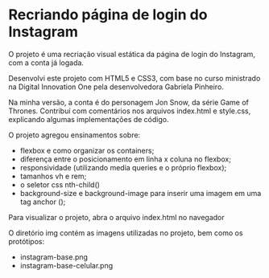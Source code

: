 # Recriando página de login do Instagram

O projeto é uma recriação visual estática da página de login do Instagram, com a conta já logada.

Desenvolvi este projeto com HTML5 e CSS3, com base no curso ministrado na Digital Innovation One pela desenvolvedora Gabriela Pinheiro.

Na minha versão, a conta é do personagem Jon Snow, da série Game of Thrones.
Contribuí com comentários nos arquivos index.html e style.css, explicando algumas implementações de código. 

O projeto agregou ensinamentos sobre:
  - flexbox e como organizar os containers;
  - diferença entre o posicionamento em linha x coluna no flexbox;
  - responsividade (utilizando media queries e o próprio flexbox);
  - tamanhos vh e rem;
  - o seletor css nth-child()
  - background-size e background-image para inserir uma imagem em uma tag anchor (<a>);

Para visualizar o projeto, abra o arquivo index.html no navegador

O diretório img contém as imagens utilizadas no projeto, bem como os protótipos:
  - instagram-base.png
  - instagram-base-celular.png
